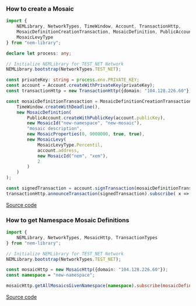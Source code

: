### How to create a Mosaic

```typescript
import {
    NEMLibrary, NetworkTypes, TimeWindow, Account, TransactionHttp,
    MosaicDefinitionCreationTransaction, MosaicDefinition, PublicAccount, MosaicId, MosaicProperties, MosaicLevy,
    MosaicLevyType
} from "nem-library";

declare let process: any;

// Initialize NEMLibrary for TEST_NET Network
NEMLibrary.bootstrap(NetworkTypes.TEST_NET);

const privateKey: string = process.env.PRIVATE_KEY;
const account = Account.createWithPrivateKey(privateKey);
const transactionHttp = new TransactionHttp({domain: "104.128.226.60"});

const mosaicDefinitionTransaction = MosaicDefinitionCreationTransaction.create(
    TimeWindow.createWithDeadline(),
    new MosaicDefinition(
        PublicAccount.createWithPublicKey(account.publicKey),
        new MosaicId("new-namespace", "new-mosaic"),
        "mosaic description",
        new MosaicProperties(0, 9000000, true, true),
        new MosaicLevy(
            MosaicLevyType.Percentil,
            account.address,
            new MosaicId("nem", "xem"),
            2
        )
    )
);

const signedTransaction = account.signTransaction(mosaicDefinitionTransaction);
transactionHttp.announceTransaction(signedTransaction).subscribe( x => console.log(x));

```

[Source code](https://github.com/aleixmorgadas/nem-library-examples/blob/master/howto/mosaic/How_to_create_a_Mosaic.ts)


### How to get Namespace Mosaic Definitions
```typescript
import {
    NEMLibrary, NetworkTypes, MosaicHttp, TransactionTypes
} from "nem-library";

// Initialize NEMLibrary for TEST_NET Network
NEMLibrary.bootstrap(NetworkTypes.TEST_NET);

const mosaicHttp = new MosaicHttp({domain: "104.128.226.60"});
const namespace = "new-namespace";

mosaicHttp.getAllMosaicsGivenNamespace(namespace).subscribe(mosaicDefinitions => console.log(mosaicDefinitions));
```

[Source code](https://github.com/aleixmorgadas/nem-library-examples/blob/master/howto/mosaic/How_to_get_Namespace_Mosaic_Definitions.ts)

